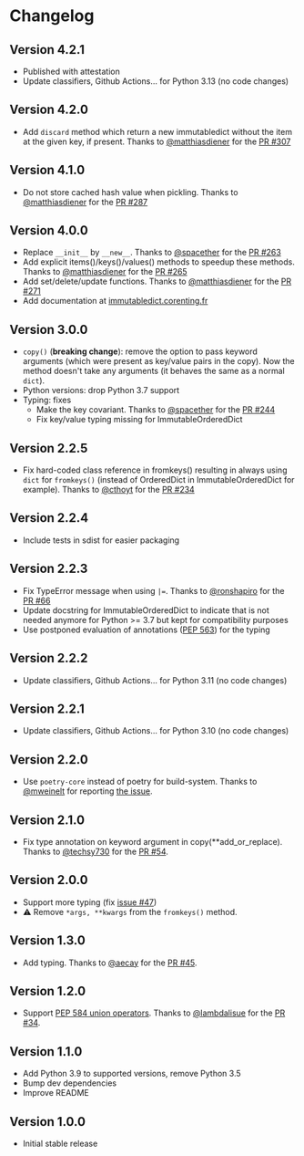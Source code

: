 # Changelog

## Version 4.2.1

- Published with attestation
- Update classifiers, Github Actions... for Python 3.13 (no code changes)

## Version 4.2.0

- Add `discard` method which return a new immutabledict without the item at the given key, if present. Thanks to [@matthiasdiener](https://github.com/matthiasdiener) for the [PR #307](https://github.com/corenting/immutabledict/pull/307)

## Version 4.1.0

- Do not store cached hash value when pickling. Thanks to [@matthiasdiener](https://github.com/matthiasdiener) for the [PR #287](https://github.com/corenting/immutabledict/pull/287)

## Version 4.0.0

- Replace `__init__` by `__new__`. Thanks to [@spacether](https://github.com/spacether) for the [PR #263](https://github.com/corenting/immutabledict/pull/263)
- Add explicit items()/keys()/values() methods to speedup these methods. Thanks to [@matthiasdiener](https://github.com/matthiasdiener) for the [PR #265](https://github.com/corenting/immutabledict/pull/265)
- Add set/delete/update functions. Thanks to [@matthiasdiener](https://github.com/matthiasdiener) for the [PR #271](https://github.com/corenting/immutabledict/pull/271)
- Add documentation at [immutabledict.corenting.fr](https://immutabledict.corenting.fr)

## Version 3.0.0

- `copy()` (**breaking change**): remove the option to pass keyword arguments (which were present as key/value pairs in the copy). Now the method doesn't take any arguments (it behaves the same as a normal `dict`).
- Python versions: drop Python 3.7 support
- Typing: fixes
  - Make the key covariant. Thanks to [@spacether](https://github.com/spacether) for the [PR #244](https://github.com/corenting/immutabledict/pull/244)
  - Fix key/value typing missing for ImmutableOrderedDict

## Version 2.2.5

- Fix hard-coded class reference in fromkeys() resulting in always using `dict` for `fromkeys()` (instead of OrderedDict in ImmutableOrderedDict for example). Thanks to [@cthoyt](https://github.com/cthoyt) for the [PR #234](https://github.com/corenting/immutabledict/pull/234)

## Version 2.2.4

- Include tests in sdist for easier packaging

## Version 2.2.3

- Fix TypeError message when using `|=`. Thanks to [@ronshapiro](https://github.com/ronshapiro) for the [PR #66](https://github.com/corenting/immutabledict/pull/66)
- Update docstring for ImmutableOrderedDict to indicate that is not needed anymore for Python >= 3.7 but kept for compatibility purposes
- Use postponed evaluation of annotations ([PEP 563](https://peps.python.org/pep-0563/)) for the typing

## Version 2.2.2

- Update classifiers, Github Actions... for Python 3.11 (no code changes)

## Version 2.2.1

- Update classifiers, Github Actions... for Python 3.10 (no code changes)

## Version 2.2.0

- Use `poetry-core` instead of poetry for build-system. Thanks to [@mweinelt](https://github.com/mweinelt) for reporting [the issue](https://github.com/corenting/immutabledict/issues/56).

## Version 2.1.0

- Fix type annotation on keyword argument in copy(**add_or_replace). Thanks to [@techsy730](https://github.com/techsy730) for the [PR #54](https://github.com/corenting/immutabledict/pull/54).

## Version 2.0.0

- Support more typing (fix [issue #47](https://github.com/corenting/immutabledict/issues/47))
- ⚠️ Remove `*args, **kwargs` from the `fromkeys()` method.

## Version 1.3.0

- Add typing. Thanks to [@aecay](https://github.com/aecay) for the [PR #45](https://github.com/corenting/immutabledict/pull/45).

## Version 1.2.0

- Support [PEP 584 union operators](https://www.python.org/dev/peps/pep-0584/). Thanks to [@lambdalisue](https://github.com/lambdalisue) for the [PR #34](https://github.com/corenting/immutabledict/pull/34).

## Version 1.1.0

- Add Python 3.9 to supported versions, remove Python 3.5
- Bump dev dependencies
- Improve README

## Version 1.0.0

- Initial stable release
